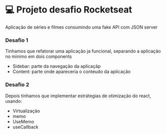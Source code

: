 # 💻 Projeto desafio Rocketseat

<p>Aplicação de séries e filmes consumindo uma fake API com JSON server</p>

<h3>Desafio 1</h3>

Tinhamos que refatorar uma aplicação ja funcional, separando a aplicação no minimo em dois components
- Sidebar: parte da navegação da aplicaçãp
- Content: parte onde apareceria o conteudo da aplicação

<h3>Desafio 2</h3>

Depois tinhamos que implementar estrátegias de otimização do react, usando:
- Virtualização
- memo
- UseMemo
- useCallback
